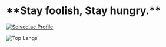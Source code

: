 <!-- ![header](https://capsule-render.vercel.app/api?type=waving&color=auto&height=300&section=header&text=Welcome%20to%20daun's%20github&fontSize=60)-->

<h1>**Stay foolish, Stay hungry.**</h1>

[![Solved.ac Profile](http://mazassumnida.wtf/api/v2/generate_badge?boj=daun5535)](https://solved.ac/daun5535/)

![Top Langs](https://github-readme-stats.vercel.app/api/top-langs/?username=jeongdowny&layout=compact)